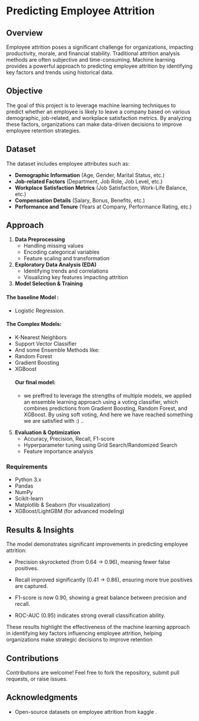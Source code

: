 # Predicting Employee Attrition

## Overview
Employee attrition poses a significant challenge for organizations, impacting productivity, morale, and financial stability. Traditional attrition analysis methods are often subjective and time-consuming. Machine learning provides a powerful approach to predicting employee attrition by identifying key factors and trends using historical data.

## Objective
The goal of this project is to leverage machine learning techniques to predict whether an employee is likely to leave a company based on various demographic, job-related, and workplace satisfaction metrics. By analyzing these factors, organizations can make data-driven decisions to improve employee retention strategies.

## Dataset
The dataset includes employee attributes such as:
- **Demographic Information** (Age, Gender, Marital Status, etc.)
- **Job-related Factors** (Department, Job Role, Job Level, etc.)
- **Workplace Satisfaction Metrics** (Job Satisfaction, Work-Life Balance, etc.)
- **Compensation Details** (Salary, Bonus, Benefits, etc.)
- **Performance and Tenure** (Years at Company, Performance Rating, etc.)

## Approach
1. **Data Preprocessing**
   - Handling missing values
   - Encoding categorical variables
   - Feature scaling and transformation
2. **Exploratory Data Analysis (EDA)**
   - Identifying trends and correlations
   - Visualizing key features impacting attrition
3. **Model Selection & Training**
#### The baseline Model :
  -  Logistic Regression.
#### The Complex Models:
- K-Nearest Neighbors        
- Support Vector Classifier
- And some Ensemble Methods like: 
- Random Forest              
- Gradient Boosting          
- XGBoost
  #### Our final model:
  - we preffred to leverage the strengths of multiple models,
  we applied an ensemble learning approach using a voting classifier, which combines predictions from Gradient Boosting, Random Forest, and XGBoost.
 By using soft voting, And here we have reached something we are satisfied with :) ..

5. **Evaluation & Optimization**
   - Accuracy, Precision, Recall, F1-score
   - Hyperparameter tuning using Grid Search/Randomized Search
   - Feature importance analysis


### Requirements
- Python 3.x
- Pandas
- NumPy
- Scikit-learn
- Matplotlib & Seaborn (for visualization)
- XGBoost/LightGBM (for advanced modeling)


## Results & Insights
The model demonstrates significant improvements in predicting employee attrition:

- Precision skyrocketed (from 0.64 → 0.96), meaning fewer false positives.

- Recall improved significantly (0.41 → 0.86), ensuring more true positives are captured.

- F1-score is now 0.90, showing a great balance between precision and recall.

- ROC-AUC (0.95) indicates strong overall classification ability.

These results highlight the effectiveness of the machine learning approach in identifying key factors influencing employee attrition, helping organizations make strategic decisions to improve retention

## Contributions
Contributions are welcome! Feel free to fork the repository, submit pull requests, or raise issues.

## Acknowledgments
- Open-source datasets on employee attrition from kaggle .

